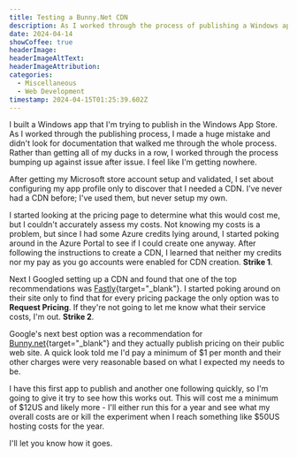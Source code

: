 ```yaml
---
title: Testing a Bunny.Net CDN
description: As I worked through the process of publishing a Windows app to the Windows Store, I found that I needed a CDN and this post describes how I addressed that requirement.
date: 2024-04-14
showCoffee: true
headerImage: 
headerImageAltText: 
headerImageAttribution: 
categories:
  - Miscellaneous
  - Web Development
timestamp: 2024-04-15T01:25:39.602Z
---
```


I built a Windows app that I'm trying to publish in the Windows App Store. As I worked through the publishing process, I made a huge mistake and didn't look for documentation that walked me through the whole process. Rather than getting all of my ducks in a row, I worked through the process bumping up against issue after issue. I feel like I'm getting nowhere. 

After getting my Microsoft store account setup and validated, I set about configuring my app profile only to discover that I needed a CDN. I've never had a CDN before; I've used them, but never setup my own. 

I started looking at the pricing page to determine what this would cost me, but I couldn't accurately assess my costs. Not knowing my costs is a problem, but since I had some Azure credits lying around, I started poking around in the Azure Portal to see if I could create one anyway. After following the instructions to create a CDN, I learned that neither my credits nor my pay as you go accounts were enabled for CDN creation. **Strike 1**.

Next I Googled setting up a CDN and found that one of the top recommendations was [Fastly](https://www.fastly.com/){target="_blank"}. I started poking around on their site only to find that for every pricing package the only option was to **Request Pricing**. If they're not going to let me know what their service costs, I'm out. **Strike 2**.

Google's next best option was a recommendation for [Bunny.net](https://bunny.net/){target="_blank"} and they actually publish pricing on their public web site. A quick look told me I'd pay a minimum of $1 per month and their other charges were very reasonable based on what I expected my needs to be. 

I have this first app to publish and another one following quickly, so I'm going to give it try to see how this works out. This will cost me a minimum of $12US and likely more - I'll either run this for a year and see what my overall costs are or kill the experiment when I reach something like $50US hosting costs for the year.

I'll let you know how it goes.
